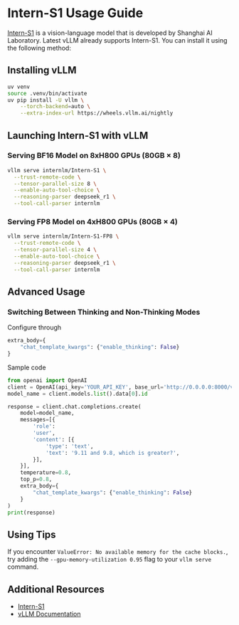 # Intern-S1 Usage Guide

[Intern-S1](https://github.com/InternLM/Intern-S1) is a vision-language model that is developed by Shanghai AI Laboratory.
Latest vLLM already supports Intern-S1. You can install it using the following method:

## Installing vLLM

```bash
uv venv
source .venv/bin/activate
uv pip install -U vllm \
    --torch-backend=auto \
    --extra-index-url https://wheels.vllm.ai/nightly
```

## Launching Intern-S1 with vLLM

### Serving BF16 Model on 8xH800 GPUs (80GB × 8)

```bash
vllm serve internlm/Intern-S1 \
  --trust-remote-code \
  --tensor-parallel-size 8 \
  --enable-auto-tool-choice \
  --reasoning-parser deepseek_r1 \
  --tool-call-parser internlm
```

### Serving FP8 Model on 4xH800 GPUs (80GB × 4)

```bash
vllm serve internlm/Intern-S1-FP8 \
  --trust-remote-code \
  --tensor-parallel-size 4 \
  --enable-auto-tool-choice \
  --reasoning-parser deepseek_r1 \
  --tool-call-parser internlm
```

## Advanced Usage

### Switching Between Thinking and Non-Thinking Modes

Configure through

```python
extra_body={
    "chat_template_kwargs": {"enable_thinking": False}
}
```

Sample code

```python
from openai import OpenAI
client = OpenAI(api_key='YOUR_API_KEY', base_url='http://0.0.0.0:8000/v1')
model_name = client.models.list().data[0].id

response = client.chat.completions.create(
    model=model_name,
    messages=[{
        'role':
        'user',
        'content': [{
            'type': 'text',
            'text': '9.11 and 9.8, which is greater?',
        }],
    }],
    temperature=0.8,
    top_p=0.8,
    extra_body={
        "chat_template_kwargs": {"enable_thinking": False}
    }
)
print(response)
```

## Using Tips
If you encounter `ValueError: No available memory for the cache blocks.`, try adding the `--gpu-memory-utilization 0.95` flag to your `vllm serve` command.

## Additional Resources

- [Intern-S1](https://github.com/InternLM/Intern-S1)
- [vLLM Documentation](https://docs.vllm.ai/)
